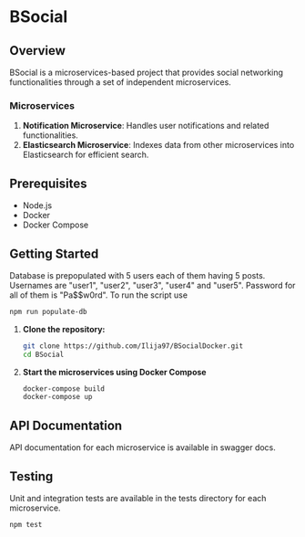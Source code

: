 # BSocial

## Overview

BSocial is a microservices-based project that provides social networking functionalities through a set of independent microservices.

### Microservices

1. **Notification Microservice**: Handles user notifications and related functionalities.
2. **Elasticsearch Microservice**: Indexes data from other microservices into Elasticsearch for efficient search.

## Prerequisites

- Node.js
- Docker
- Docker Compose

## Getting Started
Database is prepopulated with 5 users each of them having 5 posts. Usernames are "user1", "user2", "user3", "user4" and "user5". Password for all of them is "Pa$$w0rd".
To run the script use
   ```bash
   npm run populate-db
```
1. **Clone the repository:**

   ```bash
   git clone https://github.com/Ilija97/BSocialDocker.git
   cd BSocial
2. **Start the microservices using Docker Compose**
    ```bash
    docker-compose build
    docker-compose up

## API Documentation
API documentation for each microservice is available in swagger docs.

## Testing
Unit and integration tests are available in the tests directory for each microservice.
```bash
npm test
